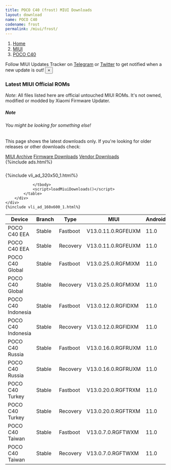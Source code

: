 ```yaml
---
title: POCO C40 (frost) MIUI Downloads
layout: download
name: POCO C40
codename: frost
permalink: /miui/frost/
---
```

<nav aria-label="breadcrumb">
    <ol class="breadcrumb">
        <li class="breadcrumb-item"><a href="/">Home</a></li>
        <li class="breadcrumb-item"><a href="/miui/">MIUI</a></li>
        <li class="breadcrumb-item active" aria-current="page"><a href="/miui/frost/">POCO C40</a></li>
    </ol>
</nav>
<div class="alert alert-primary alert-dismissible fade show" role="alert">
    Follow MIUI Updates Tracker on <a href="https://t.me/MIUIUpdatesTracker" class="alert-link">Telegram</a>
     or <a href="https://twitter.com/MiFwUpdater" class="alert-link">Twitter</a> to get notified when a new update is out!
    <button type="button" class="close" data-dismiss="alert" aria-label="Close">
        <span aria-hidden="true">&times;</span>
    </button>
</div>

### Latest MIUI Official ROMs
*Note*: All files listed here are official untouched MIUI ROMs. It's not owned, modified or modded by Xiaomi Firmware Updater.
<div class="card">
  <div class="card-body">
    <h5 class="card-title">Note</h5>
    <h6 class="card-subtitle mb-2 text-muted">You might be looking for something else!</h6>
    <p class="card-text">This page shows the latest downloads only.
     If you're looking for older releases or other downloads check:</p>
    <a href="/archive/miui/frost/" class="card-link">MIUI Archive</a>
    <a href="/firmware/frost/" class="card-link">Firmware Downloads</a>
    <a href="/vendor/frost/" class="card-link">Vendor Downloads</a>
  </div>
</div>
{%include ads.html%}
<div class="row justify-content-center">
    <div class="col-10">
        <div class="table-responsive-md" style="margin-top: 25px;">
            {%include vli_ad_320x50_1.html%}
            <table id="miui" class="display dt-responsive nowrap compact table table-striped table-hover table-sm">
                <thead class="thead-dark">
                    <tr>
                        <th data-ref="device">Device</th>
                        <th data-ref="branch">Branch</th>
                        <th data-ref="type">Type</th>
                        <th data-ref="miui">MIUI</th>
                        <th data-ref="android">Android</th>
                        <th data-ref="size">Size</th>
                        <th data-ref="size">Date</th>
                        <th data-ref="link">Link</th>
                    </tr>
                </thead>
                <tbody>
                <tr><td>POCO C40 EEA</td><td>Stable</td><td>Fastboot</td><td>V13.0.11.0.RGFEUXM</td><td>11.0</td><td>5.2 GB</td><td>2024-01-02</td><td><a href="/miui/frost/stable/V13.0.11.0.RGFEUXM/">Download</a></td></tr>
<tr><td>POCO C40 EEA</td><td>Stable</td><td>Recovery</td><td>V13.0.11.0.RGFEUXM</td><td>11.0</td><td>2.7 GB</td><td>2024-01-06</td><td><a href="/miui/frost/stable/V13.0.11.0.RGFEUXM/">Download</a></td></tr>
<tr><td>POCO C40 Global</td><td>Stable</td><td>Fastboot</td><td>V13.0.25.0.RGFMIXM</td><td>11.0</td><td>5.6 GB</td><td>2023-12-26</td><td><a href="/miui/frost/stable/V13.0.25.0.RGFMIXM/">Download</a></td></tr>
<tr><td>POCO C40 Global</td><td>Stable</td><td>Recovery</td><td>V13.0.25.0.RGFMIXM</td><td>11.0</td><td>2.7 GB</td><td>2024-01-02</td><td><a href="/miui/frost/stable/V13.0.25.0.RGFMIXM/">Download</a></td></tr>
<tr><td>POCO C40 Indonesia</td><td>Stable</td><td>Fastboot</td><td>V13.0.12.0.RGFIDXM</td><td>11.0</td><td>5.0 GB</td><td>2023-07-28</td><td><a href="/miui/frost/stable/V13.0.12.0.RGFIDXM/">Download</a></td></tr>
<tr><td>POCO C40 Indonesia</td><td>Stable</td><td>Recovery</td><td>V13.0.12.0.RGFIDXM</td><td>11.0</td><td>2.6 GB</td><td>2023-08-08</td><td><a href="/miui/frost/stable/V13.0.12.0.RGFIDXM/">Download</a></td></tr>
<tr><td>POCO C40 Russia</td><td>Stable</td><td>Fastboot</td><td>V13.0.16.0.RGFRUXM</td><td>11.0</td><td>5.0 GB</td><td>2024-01-02</td><td><a href="/miui/frost/stable/V13.0.16.0.RGFRUXM/">Download</a></td></tr>
<tr><td>POCO C40 Russia</td><td>Stable</td><td>Recovery</td><td>V13.0.16.0.RGFRUXM</td><td>11.0</td><td>2.6 GB</td><td>2024-01-16</td><td><a href="/miui/frost/stable/V13.0.16.0.RGFRUXM/">Download</a></td></tr>
<tr><td>POCO C40 Turkey</td><td>Stable</td><td>Fastboot</td><td>V13.0.20.0.RGFTRXM</td><td>11.0</td><td>4.8 GB</td><td>2024-02-05</td><td><a href="/miui/frost/stable/V13.0.20.0.RGFTRXM/">Download</a></td></tr>
<tr><td>POCO C40 Turkey</td><td>Stable</td><td>Recovery</td><td>V13.0.20.0.RGFTRXM</td><td>11.0</td><td>2.6 GB</td><td>2024-02-20</td><td><a href="/miui/frost/stable/V13.0.20.0.RGFTRXM/">Download</a></td></tr>
<tr><td>POCO C40 Taiwan</td><td>Stable</td><td>Fastboot</td><td>V13.0.7.0.RGFTWXM</td><td>11.0</td><td>4.5 GB</td><td>2024-01-17</td><td><a href="/miui/frost/stable/V13.0.7.0.RGFTWXM/">Download</a></td></tr>
<tr><td>POCO C40 Taiwan</td><td>Stable</td><td>Recovery</td><td>V13.0.7.0.RGFTWXM</td><td>11.0</td><td>2.6 GB</td><td>2024-01-24</td><td><a href="/miui/frost/stable/V13.0.7.0.RGFTWXM/">Download</a></td></tr>

                </tbody>
                <script>loadMiuiDownloads()</script>
            </table>
        </div>
    </div>
    {%include vli_ad_160x600_1.html%}
</div>
